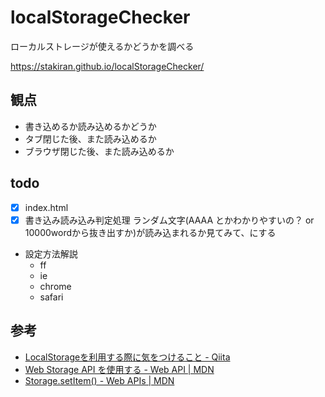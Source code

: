 # localStorageChecker
ローカルストレージが使えるかどうかを調べる

https://stakiran.github.io/localStorageChecker/

## 観点
- 書き込めるか読み込めるかどうか 
- タブ閉じた後、また読み込めるか
- ブラウザ閉じた後、また読み込めるか

## todo
- [x] index.html
- [x] 書き込み読み込み判定処理 ランダム文字(AAAA とかわかりやすいの？ or 10000wordから抜き出すか)が読み込まれるか見てみて、にする
- 設定方法解説
  - ff
  - ie
  - chrome
  - safari

## 参考
- [LocalStorageを利用する際に気をつけること - Qiita](https://qiita.com/komedawara_omusubi/items/20b52c09c353d33b400c)
- [Web Storage API を使用する - Web API | MDN](https://developer.mozilla.org/ja/docs/Web/API/Web_Storage_API/Using_the_Web_Storage_API)
- [Storage.setItem() - Web APIs | MDN](https://developer.mozilla.org/en-US/docs/Web/API/Storage/setItem)
